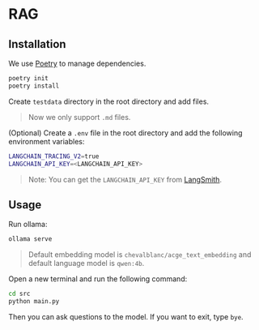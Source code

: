 # RAG

## Installation

We use [Poetry](https://python-poetry.org/) to manage dependencies.

```bash
poetry init
poetry install
```


Create `testdata` directory in the root directory and add files.

> Now we only support `.md` files.


(Optional) Create a `.env` file in the root directory and add the following environment variables:

```bash
LANGCHAIN_TRACING_V2=true
LANGCHAIN_API_KEY=<LANGCHAIN_API_KEY>
```
> Note: You can get the `LANGCHAIN_API_KEY` from [LangSmith](https://www.langchain.com/langsmith).


## Usage

Run ollama:
```bash
ollama serve
```
> Default embedding model is `chevalblanc/acge_text_embedding` and default language model is `qwen:4b`.

Open a new terminal and run the following command:
```bash
cd src
python main.py
```

Then you can ask questions to the model.
If you want to exit, type `bye`.
